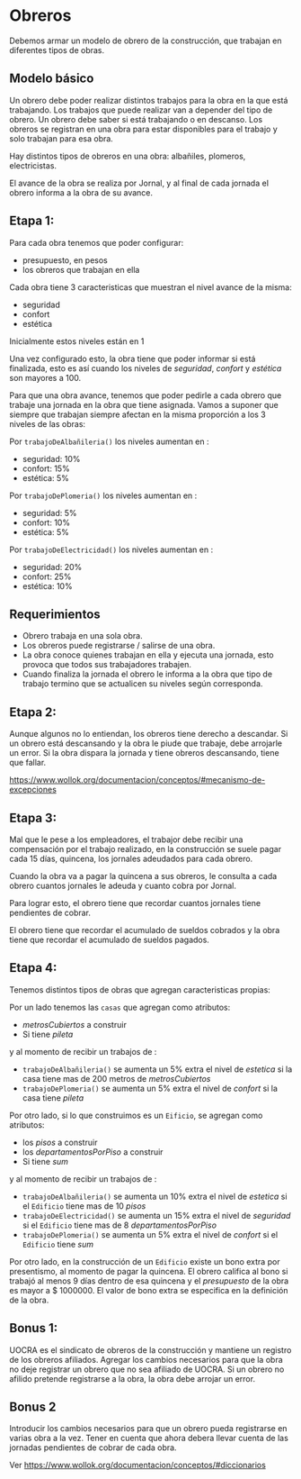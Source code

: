 # Obreros
Debemos armar un modelo de obrero de la construcción, que trabajan en diferentes tipos de obras.

## Modelo básico
Un obrero debe poder realizar distintos trabajos para la obra en la que está trabajando. Los trabajos que puede realizar van a depender del tipo de obrero. Un obrero debe saber si está trabajando o en descanso. Los obreros se registran en una obra para estar disponibles para el trabajo y solo trabajan para esa obra.

Hay distintos tipos de obreros en una obra: albañiles, plomeros, electricistas.

El avance de la obra se realiza por Jornal, y al final de cada jornada el obrero informa a la obra de su avance. 

## Etapa 1:

Para cada obra tenemos que poder configurar:

* presupuesto, en pesos
* los obreros que trabajan en ella

Cada obra tiene 3 caracteristicas que muestran el nivel avance de la misma:

* seguridad
* confort
* estética

Inicialmente estos niveles están en 1

Una vez configurado esto, la obra tiene que poder informar si está finalizada, esto es así cuando los niveles de _seguridad_, _confort_ y _estética_ son mayores a 100.

Para que una obra avance, tenemos que poder pedirle a cada obrero que trabaje una jornada en la obra que tiene asignada. Vamos a suponer que siempre que trabajan siempre afectan en la misma proporción a los 3 niveles de las obras:

Por `trabajoDeAlbañileria()` los niveles aumentan en :
* seguridad: 10%
* confort: 15%
* estética: 5%

Por `trabajoDePlomeria()` los niveles aumentan en :
* seguridad: 5%
* confort: 10%
* estética: 5%

Por `trabajoDeElectricidad()` los niveles aumentan en :
* seguridad: 20%
* confort: 25%
* estética: 10%

## Requerimientos
* Obrero trabaja en una sola obra.
* Los obreros puede registrarse / salirse de una obra.
* La obra conoce quienes trabajan en ella y ejecuta una jornada, esto provoca que todos sus trabajadores trabajen.
* Cuando finaliza la jornada el obrero le informa a la obra que tipo de trabajo termino que se actualicen su niveles según corresponda.

## Etapa 2:
Aunque algunos no lo entiendan, los obreros tiene derecho a descandar. Si un obrero está descansando y la obra le piude que trabaje, debe arrojarle un error.
Si la obra dispara la jornada y tiene obreros descansando, tiene que fallar.


https://www.wollok.org/documentacion/conceptos/#mecanismo-de-excepciones

## Etapa 3:
Mal que le pese a los empleadores, el trabajor debe recibir una compensación por el trabajo realizado, en la construcción se suele pagar cada 15 días, quincena, los jornales adeudados para cada obrero.

Cuando la obra va a pagar la quincena a sus obreros, le consulta a cada obrero cuantos jornales le adeuda y cuanto cobra por Jornal.

Para lograr esto, el obrero tiene que recordar cuantos jornales tiene pendientes de cobrar.

El obrero tiene que recordar el acumulado de sueldos cobrados y la obra tiene que recordar el acumulado de sueldos pagados.

## Etapa 4:
Tenemos distintos tipos de obras que agregan caracteristicas propias:

Por un lado tenemos las `casas` que agregan como atributos:

* _metrosCubiertos_ a construir
* Si tiene _pileta_

y al momento de recibir un trabajos de :

* `trabajoDeAlbañileria()`  se aumenta un 5% extra el nivel de _estetica_ si la casa tiene mas de 200 metros de _metrosCubiertos_
* `trabajoDePlomeria()` se aumenta un 5% extra el nivel de _confort_ si la casa tiene _pileta_

Por otro lado, si lo que construimos es un `Eificio`, se agregan como atributos:

* los _pisos_ a construir
* los _departamentosPorPiso_ a construir
* Si tiene _sum_

y al momento de recibir un trabajos de :

* `trabajoDeAlbañileria()`  se aumenta un 10% extra el nivel de _estetica_ si el `Edificio` tiene mas de 10 _pisos_
* `trabajoDeElectricidad()` se aumenta un 15% extra el nivel de _seguridad_ si el `Edificio`  tiene mas de 8 _departamentosPorPiso_
* `trabajoDePlomeria()` se aumenta un 5% extra el nivel de _confort_ si el `Edificio`  tiene _sum_

Por otro lado, en la construcción de un `Edificio` existe un bono extra por presentismo, al momento de pagar la quincena. El obrero califica al bono si trabajó al menos 9 días dentro de esa quincena y el _presupuesto_ de la obra es mayor a $ 1000000.
El valor de bono extra se especifica en la definición de la obra.

## Bonus 1:
UOCRA es el sindicato de obreros de la construcción y mantiene un registro de los obreros afiliados.
Agregar los cambios necesarios para que la obra no deje registrar un obrero que no sea afiliado de UOCRA. Si un obrero no afilido pretende registrarse a la obra, la obra debe arrojar un error.

## Bonus 2
Introducir los cambios necesarios para que un obrero pueda registrarse en varias obra a la vez.
Tener en cuenta que ahora debera llevar cuenta de las jornadas pendientes de cobrar de cada obra.

Ver https://www.wollok.org/documentacion/conceptos/#diccionarios
